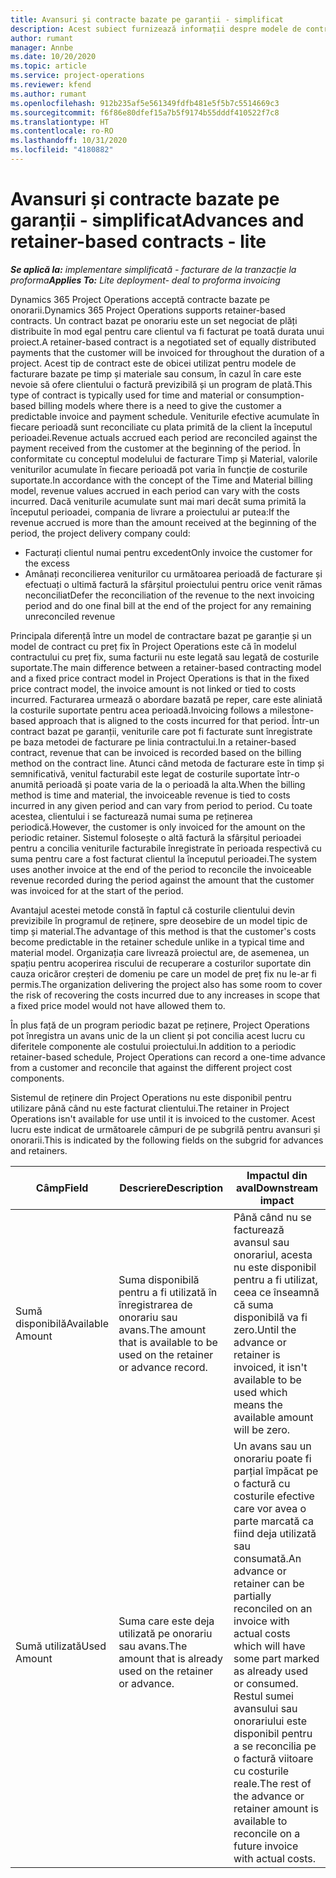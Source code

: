 ```yaml
---
title: Avansuri și contracte bazate pe garanții - simplificat
description: Acest subiect furnizează informații despre modele de contractare și avansuri pe bază de onorariu în Project Operations.
author: rumant
manager: Annbe
ms.date: 10/20/2020
ms.topic: article
ms.service: project-operations
ms.reviewer: kfend
ms.author: rumant
ms.openlocfilehash: 912b235af5e561349fdfb481e5f5b7c5514669c3
ms.sourcegitcommit: f6f86e80dfef15a7b5f9174b55dddf410522f7c8
ms.translationtype: HT
ms.contentlocale: ro-RO
ms.lasthandoff: 10/31/2020
ms.locfileid: "4180882"
---
```

# <a name="advances-and-retainer-based-contracts---lite"></a><span data-ttu-id="f6b01-103">Avansuri și contracte bazate pe garanții - simplificat</span><span class="sxs-lookup"><span data-stu-id="f6b01-103">Advances and retainer-based contracts - lite</span></span>


<span data-ttu-id="f6b01-104">_**Se aplică la:** implementare simplificată - facturare de la tranzacție la proforma_</span><span class="sxs-lookup"><span data-stu-id="f6b01-104">_**Applies To:** Lite deployment- deal to proforma invoicing_</span></span>

<span data-ttu-id="f6b01-105">Dynamics 365 Project Operations acceptă contracte bazate pe onorarii.</span><span class="sxs-lookup"><span data-stu-id="f6b01-105">Dynamics 365 Project Operations supports retainer-based contracts.</span></span> <span data-ttu-id="f6b01-106">Un contract bazat pe onorariu este un set negociat de plăți distribuite în mod egal pentru care clientul va fi facturat pe toată durata unui proiect.</span><span class="sxs-lookup"><span data-stu-id="f6b01-106">A retainer-based contract is a negotiated set of equally distributed payments that the customer will be invoiced for throughout the duration of a project.</span></span> <span data-ttu-id="f6b01-107">Acest tip de contract este de obicei utilizat pentru modele de facturare bazate pe timp și materiale sau consum, în cazul în care este nevoie să ofere clientului o factură previzibilă și un program de plată.</span><span class="sxs-lookup"><span data-stu-id="f6b01-107">This type of contract is typically used for time and material or consumption-based billing models where there is a need to give the customer a predictable invoice and payment schedule.</span></span> <span data-ttu-id="f6b01-108">Veniturile efective acumulate în fiecare perioadă sunt reconciliate cu plata primită de la client la începutul perioadei.</span><span class="sxs-lookup"><span data-stu-id="f6b01-108">Revenue actuals accrued each period are reconciled against the payment received from the customer at the beginning of the period.</span></span> <span data-ttu-id="f6b01-109">În conformitate cu conceptul modelului de facturare Timp și Material, valorile veniturilor acumulate în fiecare perioadă pot varia în funcție de costurile suportate.</span><span class="sxs-lookup"><span data-stu-id="f6b01-109">In accordance with the concept of the Time and Material billing model, revenue values accrued in each period can vary with the costs incurred.</span></span> <span data-ttu-id="f6b01-110">Dacă veniturile acumulate sunt mai mari decât suma primită la începutul perioadei, compania de livrare a proiectului ar putea:</span><span class="sxs-lookup"><span data-stu-id="f6b01-110">If the revenue accrued is more than the amount received at the beginning of the period, the project delivery company could:</span></span>

- <span data-ttu-id="f6b01-111">Facturați clientul numai pentru excedent</span><span class="sxs-lookup"><span data-stu-id="f6b01-111">Only invoice the customer for the excess</span></span> 
- <span data-ttu-id="f6b01-112">Amânați reconcilierea veniturilor cu următoarea perioadă de facturare și efectuați o ultimă factură la sfârșitul proiectului pentru orice venit rămas neconciliat</span><span class="sxs-lookup"><span data-stu-id="f6b01-112">Defer the reconciliation of the revenue to the next invoicing period and do one final bill at the end of the project for any remaining unreconciled revenue</span></span>

<span data-ttu-id="f6b01-113">Principala diferență între un model de contractare bazat pe garanție și un model de contract cu preț fix în Project Operations este că în modelul contractului cu preț fix, suma facturii nu este legată sau legată de costurile suportate.</span><span class="sxs-lookup"><span data-stu-id="f6b01-113">The main difference between a retainer-based contracting model and a fixed price contract model in Project Operations is that in the fixed price contract model, the invoice amount is not linked or tied to costs incurred.</span></span> <span data-ttu-id="f6b01-114">Facturarea urmează o abordare bazată pe reper, care este aliniată la costurile suportate pentru acea perioadă.</span><span class="sxs-lookup"><span data-stu-id="f6b01-114">Invoicing follows a milestone-based approach that is aligned to the costs incurred for that period.</span></span> <span data-ttu-id="f6b01-115">Într-un contract bazat pe garanții, veniturile care pot fi facturate sunt înregistrate pe baza metodei de facturare pe linia contractului.</span><span class="sxs-lookup"><span data-stu-id="f6b01-115">In a retainer-based contract, revenue that can be invoiced is recorded based on the billing method on the contract line.</span></span> <span data-ttu-id="f6b01-116">Atunci când metoda de facturare este în timp și semnificativă, venitul facturabil este legat de costurile suportate într-o anumită perioadă și poate varia de la o perioadă la alta.</span><span class="sxs-lookup"><span data-stu-id="f6b01-116">When the billing method is time and material, the invoiceable revenue is tied to costs incurred in any given period and can vary from period to period.</span></span> <span data-ttu-id="f6b01-117">Cu toate acestea, clientului i se facturează numai suma pe reținerea periodică.</span><span class="sxs-lookup"><span data-stu-id="f6b01-117">However, the customer is only invoiced for the amount on the periodic retainer.</span></span> <span data-ttu-id="f6b01-118">Sistemul folosește o altă factură la sfârșitul perioadei pentru a concilia veniturile facturabile înregistrate în perioada respectivă cu suma pentru care a fost facturat clientul la începutul perioadei.</span><span class="sxs-lookup"><span data-stu-id="f6b01-118">The system uses another invoice at the end of the period to reconcile the invoiceable revenue recorded during the period against the amount that the customer was invoiced for at the start of the period.</span></span>

<span data-ttu-id="f6b01-119">Avantajul acestei metode constă în faptul că costurile clientului devin previzibile în programul de reținere, spre deosebire de un model tipic de timp și material.</span><span class="sxs-lookup"><span data-stu-id="f6b01-119">The advantage of this method is that the customer's costs become predictable in the retainer schedule unlike in a typical time and material model.</span></span> <span data-ttu-id="f6b01-120">Organizația care livrează proiectul are, de asemenea, un spațiu pentru acoperirea riscului de recuperare a costurilor suportate din cauza oricăror creșteri de domeniu pe care un model de preț fix nu le-ar fi permis.</span><span class="sxs-lookup"><span data-stu-id="f6b01-120">The organization delivering the project also has some room to cover the risk of recovering the costs incurred due to any increases in scope that a fixed price model would not have allowed them to.</span></span>

<span data-ttu-id="f6b01-121">În plus față de un program periodic bazat pe reținere, Project Operations pot înregistra un avans unic de la un client și pot concilia acest lucru cu diferitele componente ale costului proiectului.</span><span class="sxs-lookup"><span data-stu-id="f6b01-121">In addition to a periodic retainer-based schedule, Project Operations can record a one-time advance from a customer and reconcile that against the different project cost components.</span></span>

<span data-ttu-id="f6b01-122">Sistemul de reținere din Project Operations nu este disponibil pentru utilizare până când nu este facturat clientului.</span><span class="sxs-lookup"><span data-stu-id="f6b01-122">The retainer in Project Operations isn't available for use until it is invoiced to the customer.</span></span> <span data-ttu-id="f6b01-123">Acest lucru este indicat de următoarele câmpuri de pe subgrilă pentru avansuri și onorarii.</span><span class="sxs-lookup"><span data-stu-id="f6b01-123">This is indicated by the following fields on the subgrid for advances and retainers.</span></span>

| <span data-ttu-id="f6b01-124">Câmp</span><span class="sxs-lookup"><span data-stu-id="f6b01-124">Field</span></span> | <span data-ttu-id="f6b01-125">Descriere</span><span class="sxs-lookup"><span data-stu-id="f6b01-125">Description</span></span> | <span data-ttu-id="f6b01-126">Impactul din aval</span><span class="sxs-lookup"><span data-stu-id="f6b01-126">Downstream impact</span></span> |
| --- | --- | --- |
| <span data-ttu-id="f6b01-127">Sumă disponibilă</span><span class="sxs-lookup"><span data-stu-id="f6b01-127">Available Amount</span></span> | <span data-ttu-id="f6b01-128">Suma disponibilă pentru a fi utilizată în înregistrarea de onorariu sau avans.</span><span class="sxs-lookup"><span data-stu-id="f6b01-128">The amount that is available to be used on the retainer or advance record.</span></span> | <span data-ttu-id="f6b01-129">Până când nu se facturează avansul sau onorariul, acesta nu este disponibil pentru a fi utilizat, ceea ce înseamnă că suma disponibilă va fi zero.</span><span class="sxs-lookup"><span data-stu-id="f6b01-129">Until the advance or retainer is invoiced, it isn't available to be used which means the available amount will be zero.</span></span> |
| <span data-ttu-id="f6b01-130">Sumă utilizată</span><span class="sxs-lookup"><span data-stu-id="f6b01-130">Used Amount</span></span> | <span data-ttu-id="f6b01-131">Suma care este deja utilizată pe onorariu sau avans.</span><span class="sxs-lookup"><span data-stu-id="f6b01-131">The amount that is already used on the retainer or advance.</span></span> | <span data-ttu-id="f6b01-132">Un avans sau un onorariu poate fi parțial împăcat pe o factură cu costurile efective care vor avea o parte marcată ca fiind deja utilizată sau consumată.</span><span class="sxs-lookup"><span data-stu-id="f6b01-132">An advance or retainer can be partially reconciled on an invoice with actual costs which will have some part marked as already used or consumed.</span></span> <span data-ttu-id="f6b01-133">Restul sumei avansului sau onorariului este disponibil pentru a se reconcilia pe o factură viitoare cu costurile reale.</span><span class="sxs-lookup"><span data-stu-id="f6b01-133">The rest of the advance or retainer amount is available to reconcile on a future invoice with actual costs.</span></span> |
